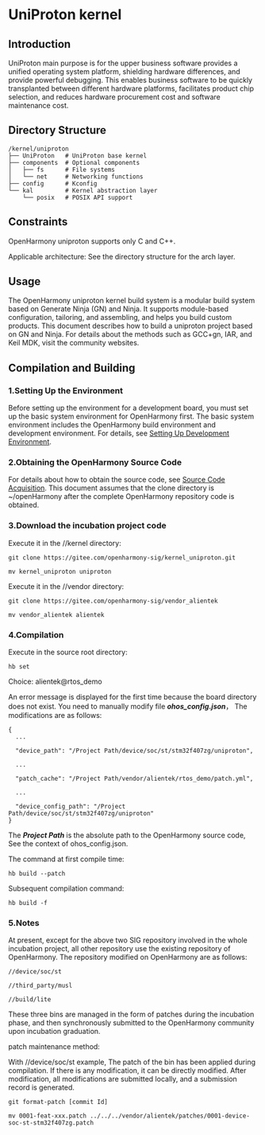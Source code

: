 # UniProton kernel

## Introduction

UniProton main purpose is for the upper business software provides a unified operating system platform, shielding hardware differences, and provide powerful debugging. This enables business software to be quickly transplanted between different hardware platforms, facilitates product chip selection, and reduces hardware procurement cost and software maintenance cost.

## Directory Structure

```
/kernel/uniproton
├── UniProton   # UniProton base kernel
├── components  # Optional components
│   ├── fs      # File systems
│   └── net     # Networking functions
├── config      # Kconfig
└── kal         # Kernel abstraction layer
    └── posix   # POSIX API support
```

## Constraints

OpenHarmony uniproton supports only C and C++.

Applicable architecture: See the directory structure for the arch layer.

## Usage

The OpenHarmony uniproton kernel build system is a modular build system based on Generate Ninja (GN) and Ninja. It supports module-based configuration, tailoring, and assembling, and helps you build custom products. This document describes how to build a uniproton project based on GN and Ninja. For details about the methods such as GCC+gn, IAR, and Keil MDK, visit the community websites.

## Compilation and Building

### 1.Setting Up the Environment

Before setting up the environment for a development board, you must set up the basic system environment for OpenHarmony first. The basic system environment includes the OpenHarmony build environment and development environment. For details, see [Setting Up Development Environment](https://gitee.com/openharmony/docs/blob/HEAD/en/device-dev/quick-start/quickstart-lite-env-setup.md).

### 2.Obtaining the OpenHarmony Source Code

For details about how to obtain the source code, see [Source Code Acquisition](https://gitee.com/openharmony/docs/blob/HEAD/en/device-dev/get-code/sourcecode-acquire.md). This document assumes that the clone directory is ~/openHarmony after the complete OpenHarmony repository code is obtained.

### 3.Download the incubation project code

Execute it in the //kernel directory:
```
git clone https://gitee.com/openharmony-sig/kernel_uniproton.git

mv kernel_uniproton uniproton
```

Execute it in the //vendor directory:
```
git clone https://gitee.com/openharmony-sig/vendor_alientek

mv vendor_alientek alientek
```
### 4.Compilation

Execute in the source root directory:
```
hb set
```

Choice: alientek@rtos_demo

An error message is displayed for the first time because the board directory does not exist. You need to manually modify file ***ohos_config.json***， The modifications are as follows:
```
{
  ...

  "device_path": "/Project Path/device/soc/st/stm32f407zg/uniproton",

  ...

  "patch_cache": "/Project Path/vendor/alientek/rtos_demo/patch.yml",

  ...

  "device_config_path": "/Project Path/device/soc/st/stm32f407zg/uniproton"
}
```

The ***Project Path*** is the absolute path to the OpenHarmony source code, See the context of ohos_config.json.

The command at first compile time:
```
hb build --patch
```

Subsequent compilation command:
```
hb build -f
```

### 5.Notes

At present, except for the above two SIG repository involved in the whole incubation project, all other repository use the existing repository of OpenHarmony. The repository modified on OpenHarmony are as follows:

```
//device/soc/st

//third_party/musl

//build/lite
```

These three bins are managed in the form of patches during the incubation phase, and then synchronously submitted to the OpenHarmony community upon incubation graduation.

patch maintenance method:

With //device/soc/st example, The patch of the bin has been applied during compilation. If there is any modification, it can be directly modified. After modification, all modifications are submitted locally, and a submission record is generated.

```
git format-patch [commit Id]

mv 0001-feat-xxx.patch ../../../vendor/alientek/patches/0001-device-soc-st-stm32f407zg.patch
```
